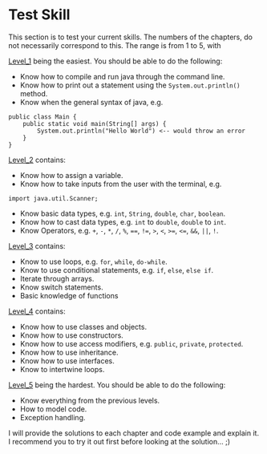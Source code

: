 # Test Skill

This section is to test your current skills. The numbers of the chapters, do not necessarily 
correspond to this.
The range is from 1 to 5, with

[Level_1](Level_1.java)  being the easiest. You should be able to do the following:

* Know how to compile and run java through the command line.
* Know how to print out a statement using the `System.out.println()` method.
* Know when the general syntax of java, e.g.
``` 
public class Main {
    public static void main(String[] args) {
        System.out.println("Hello World") <-- would throw an error
    }
}
```

[Level_2](Level_2.java) contains:

* Know how to assign a variable.
* Know how to take inputs from the user with the terminal, e.g.
```
import java.util.Scanner;
```
* Know basic data types, e.g. `int`, `String`, `double`, `char`, `boolean`.
* Know how to cast data types, e.g. `int` to `double`, `double` to `int`.
* Know Operators, e.g. `+`, `-`, `*`, `/`, `%`, `==`, `!=`, `>`, `<`, `>=`, `<=`, `&&`, `||`, `!`.

[Level_3](Level_3.java) contains:
* Know to use loops, e.g. `for`, `while`, `do-while`.
* Know to use conditional statements, e.g. `if`, `else`, `else if`.
* Iterate through arrays.
* Know switch statements.
* Basic knowledge of functions

[Level_4](Level_4.java) contains:
* Know how to use classes and objects.
* Know how to use constructors.
* Know how to use access modifiers, e.g. `public`, `private`, `protected`.
* Know how to use inheritance.
* Know how to use interfaces.
* Know to intertwine loops.

[Level_5]() being the hardest. You should be able to do the following:
* Know everything from the previous levels.
* How to model code.
* Exception handling.


I will provide the solutions to each chapter and code example and explain it. 
I recommend you to try it out first before looking at the solution... ;)